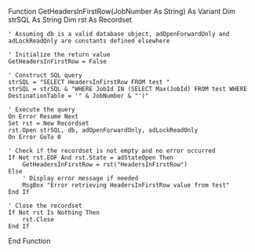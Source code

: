 Function GetHeadersInFirstRow(JobNumber As String) As Variant
    Dim strSQL As String
    Dim rst As Recordset
    
    ' Assuming db is a valid database object, adOpenForwardOnly and adLockReadOnly are constants defined elsewhere
    
    ' Initialize the return value
    GetHeadersInFirstRow = False
    
    ' Construct SQL query
    strSQL = "SELECT HeadersInFirstRow FROM test "
    strSQL = strSQL & "WHERE JobId IN (SELECT Max(JobId) FROM test WHERE DestinationTable = '" & JobNumber & "')"
    
    ' Execute the query
    On Error Resume Next
    Set rst = New Recordset
    rst.Open strSQL, db, adOpenForwardOnly, adLockReadOnly
    On Error GoTo 0
    
    ' Check if the recordset is not empty and no error occurred
    If Not rst.EOF And rst.State = adStateOpen Then
        GetHeadersInFirstRow = rst("HeadersInFirstRow")
    Else
        ' Display error message if needed
        MsgBox "Error retrieving HeadersInFirstRow value from test"
    End If
    
    ' Close the recordset
    If Not rst Is Nothing Then
        rst.Close
    End If
End Function
